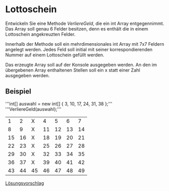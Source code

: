 # Lottoschein
 Entwickeln Sie eine Methode *VerliereGeld*, die ein int Array entgegennimmt. Das Array soll genau 6 Felder besitzen, denn es enthält die in einem Lottoschein angekreuzten Felder.

 Innerhalb der Methode soll ein mehrdimensionales int Array mit 7x7 Feldern angelegt werden. Jedes Feld soll initial mit seiner korrespondierenden Nummer auf einem Lottoschein gefüllt werden.

Das erzeugte Array soll auf der Konsole ausgegeben werden. An den im übergebenen Array enthaltenen Stellen soll ein x statt einer Zahl ausgegeben werden.

## Beispiel
'''int[] auswahl = new int[] { 3, 10, 17, 24, 31, 38 };'''
'''VerliereGeld(auswahl);'''

<table><tr><td>1</td><td>2</td><td>X</td><td>4</td><td>5</td><td>6</td><td>7</td></tr><tr><td>8</td><td>9</td><td>X</td><td>11</td><td>12</td><td>13</td><td>14</td></tr><tr><td>15</td><td>16</td><td>X</td><td>18</td><td>19</td><td>20</td><td>21</td></tr><tr><td>22</td><td>23</td><td>X</td><td>25</td><td>26</td><td>27</td><td>28</td></tr><tr><td>29</td><td>30</td><td>X</td><td>32</td><td>33</td><td>34</td><td>35</td></tr><tr><td>36</td><td>37</td><td>X</td><td>39</td><td>40</td><td>41</td><td>42</td></tr><tr><td>43</td><td>44</td><td>45</td><td>46</td><td>47</td><td>48</td><td>49</td></tr></table>

[Lösungsvorschlag](https://gist.github.com/gsoTH/58ccbbfa569b71484a0267ac81629bd9)
